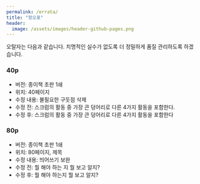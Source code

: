 ```yaml
---
permalink: /errata/
title: "정오표"
header:
  image: /assets/images/header-github-pages.png
---
```


오탈자는 다음과 같습니다.
치명적인 실수가 없도록 더 정밀하게 품질 관리하도록 하겠습니다.

### 40p
* 버전: 종이책 초판 1쇄
* 위치: 40페이지
* 수정 내용: 불필요한 구둣점 삭제
* 수정 전: 스크럼의 활동 중 가장 큰 덩어리로 다른 4가지 활동을 포함한다.
* 수정 후: 스크럼의 활동 중 가장 큰 덩어리로 다른 4가지 활동을 포함한다

### 80p
* 버전: 종이책 초판 1쇄
* 위치: 80페이지, 제목
* 수정 내용: 띄어쓰기 보완
* 수정 전: 뭘 해야 하는 지 뭘 보고 알지?
* 수정 후: 뭘 해야 하는지 뭘 보고 알지?

